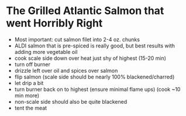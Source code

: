 # The Grilled Atlantic Salmon that went Horribly Right

- Most important: cut salmon filet into 2-4 oz. chunks
- ALDI salmon that is pre-spiced is really good, but best results with adding more vegetable oil
- cook scale side down over heat just shy of highest (15-20 min)
- turn off burner
- drizzle left over oil and spices over salmon
- flip salmon (scale side should be nearly 100% blackened/charred)
- let drip a bit
- turn burner back on to highest (ensure minimal flame ups) (cook ~10 min more)
- non-scale side should also be quite blackened
- tent the meat
